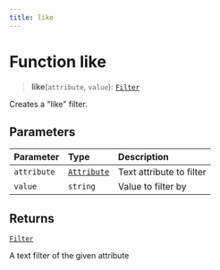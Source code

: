 ```yaml
---
title: like
---
```


# Function like

> **like**(`attribute`, `value`): [`Filter`](../../../interfaces/interface.Filter.md)

Creates a "like" filter.

## Parameters

| Parameter | Type | Description |
| :------ | :------ | :------ |
| `attribute` | [`Attribute`](../../../interfaces/interface.Attribute.md) | Text attribute to filter |
| `value` | `string` | Value to filter by |

## Returns

[`Filter`](../../../interfaces/interface.Filter.md)

A text filter of the given attribute

